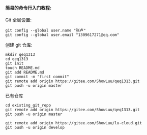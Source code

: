 #### 简易的命令行入门教程:

Git 全局设置:

```shell
git config --global user.name "张卢"
git config --global user.email "1309617271@qq.com"
```

创建 git 仓库:

```shell
mkdir qeq1313
cd qeq1313
git init
touch README.md
git add README.md
git commit -m "first commit"
git remote add origin https://gitee.com/ShowLuu/qeq1313.git
git push -u origin master
```

已有仓库

```shell
cd existing_git_repo
git remote add origin https://gitee.com/ShowLuu/qeq1313.git
git push -u origin master

git remote add origin https://gitee.com/ShowLuu/lu-cloud.git
git push -u origin develop
```


